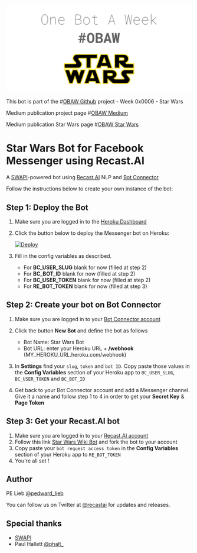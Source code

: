 [logo]: https://github.com/plieb/OBAW-0x0006-Star-Wars/blob/master/assets/OBAW%20-%20Week%200x0006.png "Star Wars + Recast.AI"
![Star Wars + Recast.AI][logo]

This bot is part of the #[OBAW Github](https://github.com/plieb/OBAW) project - Week 0x0006 - Star Wars

Medium publication project page #[OBAW Medium](https://medium.com/the-obaw-project)

Medium publication Star Wars page #[OBAW Star Wars](https://medium.com/the-obaw-project/obaw-project-week-0x0006-star-wars-a09b3be352b5#)

# Star Wars Bot for Facebook Messenger using Recast.AI

A [SWAPI](http://swapi.co/)-powered bot using [Recast.AI](https://recast.ai) NLP and [Bot Connector](https://botconnector.recast.ai)

Follow the instructions below to create your own instance of the bot:

## Step 1: Deploy the Bot

1. Make sure you are logged in to the [Heroku Dashboard](https://dashboard.heroku.com/)
1. Click the button below to deploy the Messenger bot on Heroku:

    [![Deploy](https://www.herokucdn.com/deploy/button.png)](https://heroku.com/deploy)

1. Fill in the config variables as described.

    - For **BC_USER_SLUG** blank for now (filled at step 2)
    - For **BC_BOT_ID** blank for now (filled at step 2)
    - For **BC_USER_TOKEN** blank for now (filled at step 2)
    - For **RE_BOT_TOKEN** blank for now (filled at step 3)

## Step 2: Create your bot on Bot Connector

1. Make sure you are logged in to your [Bot Connector account](https://botconnector.recast.ai/)
1. Click the button **New Bot** and define the bot as follows

    - Bot Name: Star Wars Bot
    - Bot URL: enter your Heroku URL + **/webhook** (MY_HEROKU_URL.heroku.com/webhook)

1. In **Settings** find your `slug`, `token` and `bot ID`. Copy paste those values in the **Config Variables** section of your Heroku app to `BC_USER_SLUG`, `BC_USER_TOKEN` and `BC_BOT_ID`
1. Get back to your Bot Connector account and add a Messenger channel. Give it a name and follow step 1 to 4 in order to get your **Secret Key** & **Page Token**

## Step 3: Get your Recast.AI bot

1. Make sure you are logged in to your [Recast.AI account](https://recast.ai/)
1. Follow this link [Star Wars Wiki Bot](https://recast.ai/pe/obaw-0x0006-star-wars/learn) and fork the bot to your account
1. Copy paste your `bot request access token` in the **Config Variables** section of your Heroku app to `RE_BOT_TOKEN`
1. You're all set !


## Author

PE Lieb [@pedward_lieb](https://twitter.com/pedward_lieb)

You can follow us on Twitter at [@recastai](https://twitter.com/recastai) for updates and releases.

## Special thanks

- [SWAPI](http://swapi.co/)
- Paul Hallett [@phalt_](https://twitter.com/phalt_)
